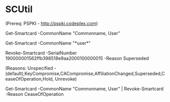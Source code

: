# SCUtil

(Prereq: PSPKI - http://pspki.codeplex.com)

Get-Smartcard -CommonName "Commonname, User"

Get-Smartcard -CommonName "\*user\*"

Revoke-Smartcard -SerialNumber 190000001562ffb398518e9aa2000100000015 -Reason Superseded

(Reasons: Unspecified - (default),KeyCompromise,CACompromise,AffiliationChanged,Superseded,CeaseOfOperation,Hold, Unrevoke)

Get-Smartcard -CommonName "Commonname, User" | Revoke-Smartcard -Reason CeaseOfOperation
